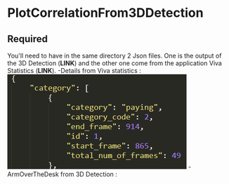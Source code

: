 # PlotCorrelationFrom3DDetection

## Required

You'll need to have in the same directory 2 Json files. One is the output of the 3D Detection (**LINK**) and the other one come from the application Viva Statistics (**LINK**).
-Details from Viva statistics :
![picture](img/img.png)
-ArmOverTheDesk from 3D Detection :
